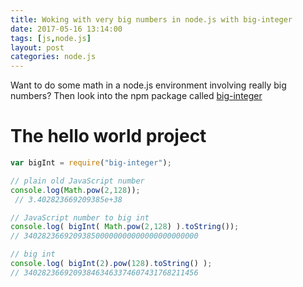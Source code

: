 ```yaml
---
title: Woking with very big numbers in node.js with big-integer
date: 2017-05-16 13:14:00
tags: [js,node.js]
layout: post
categories: node.js
---
```


Want to do some math in a node.js environment involving really big numbers? Then look into the npm package called [big-integer](https://www.npmjs.com/package/big-integer)

<!-- more -->

# The hello world project

```js
var bigInt = require("big-integer");

// plain old JavaScript number
console.log(Math.pow(2,128));
 // 3.402823669209385e+38

// JavaScript number to big int
console.log( bigInt( Math.pow(2,128) ).toString());
// 340282366920938500000000000000000000000

// big int
console.log( bigInt(2).pow(128).toString() );
// 340282366920938463463374607431768211456
```


